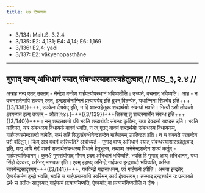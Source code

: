 ```yaml
---
title: २७ टिप्पणयः

---
```

- 3/134: Mait.S. 3.2.4
- 3/135: E2: 4,131; E4: 4,14; E6: 1,169
- 3/136: E2,4: yadi
- 3/137: E2: vākyenopasthāne

____________________________________________


## गुणाद् वाप्य् अभिधानं स्यात् संबन्धस्याशास्त्रहेतुत्वात् // MS_३,२.४ //

अत्राह नन्व् एतद् उक्तम् - नैन्द्रेण मन्त्रेण गार्हपत्योपस्थानं भविष्यतीति। उच्यते, वचनाद् भविष्यति। आह - न वचनशतेनापि शक्यम् एतत्, इन्द्रशब्देनाग्निनं प्रत्याययेद् इति ब्रुवन् विहन्येत, यथाग्निना सिञ्चेद् इति+++({3/138})+++, उदकेन दीपयेद् इति, न हि शास्त्रहेतुकः शब्दार्थयोः संबन्धो भवति। नित्यौ ऽसौ लोकतो ऽवगम्यत इत्य् उक्तम् - औत्प[२४८]+++({3/139})+++त्तिकस् तु शब्दस्यार्थेन संबन्ध इति+++({3/140})+++। ननु शब्दलक्षणो ऽपि भवति शब्दार्थयोः संबन्धः कृत्रिमः, यथा देवदत्तो यज्ञदत्त इति। भवति कश्चित्, यत्र संबन्धस्य विधायकं वाक्यं भवति, न त्व् एतद् वाक्यं शब्दार्थयोः संबन्धस्य विधायकम्, गार्हपत्यस्येन्द्रशब्दो नामेति, कथं तर्हि सिद्धसंबन्धेनेन्द्रशब्देन गार्हपत्यम् उपतिष्ठत इति। न च शक्यते परशब्देन परो वदितुम्। किम् अत्र वचनं करिष्यति?
अत्रोच्यते - गुणाद् वाप्य् अभिधानं स्यात् संबन्धस्याशास्त्रहेतुत्वाद् इति, यद्य् अपि नेदं वाक्यं शब्दार्थसंबन्धस्य विधाने हेतुभूतम्, तथाप्य् अनेनेन्द्रशब्देन शक्यं कर्तुम् - गार्हपत्याभिधानम्। कुतः? गुणसंयोगाद् गौणम् इदम् अभिधानं भविष्यति, भवति हि गुणाद् अप्य् अभिधानम्, यथा सिंहो देवदत्तः, अग्निर् माणवक इति। एवम् इहाप्य् अनिन्द्रे गार्हपत्य इन्द्रशब्दो भविष्यति, अस्ति चास्येन्द्रसादृश्यम्+++({3/141})+++, यथैवेन्द्रो यज्ञसाधनम्, एवं गार्हपत्ये ऽपीति। अथवा इन्द्रतेर् ऐश्वर्यकर्मण इन्द्रो भवति, भवति च गार्हपत्यस्यापि स्वस्मिन् कार्य ईश्वरत्वम्। तस्माद् इन्द्रशब्देन यः प्रत्यायते ऽर्थः स प्रतीतः सादृश्याद् गार्हपत्यं प्रत्याययिष्यति, ऐश्वर्याद् वा प्रत्याययिष्यतीति न दोषः।
